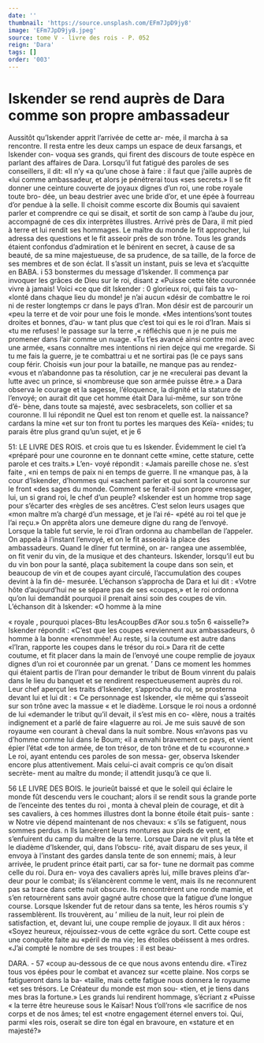 ```yaml
---
date: ''
thumbnail: 'https://source.unsplash.com/EFm7JpD9jy8'
image: 'EFm7JpD9jy8.jpeg'
source: tome V - livre des rois - P. 052
reign: 'Dara'
tags: []
order: '003'
---
```


# Iskender se rend auprès de Dara comme son propre ambassadeur

Aussitôt qu’Iskender apprit l’arrivée de cette ar-
mée, il marcha à sa rencontre. Il resta entre les deux camps un espace de deux farsangs, et Iskender con- voqua ses grands, qui firent des discours de toute espèce en parlant des affaires de Dara. Lorsqu’il fut fatigué des paroles de ses conseillers, il dit: «Il n’y
«a qu’une chose à faire : il faut que j’aille auprès de
«lui comme ambassadeur, et alors je pénétrerai tous
«ses secrets.» Il se fit donner une ceinture couverte
de joyaux dignes d’un roi, une robe royale toute bro- dée, un beau destrier avec une bride d’or, et une épée
à fourreau d’or pendue à la selle. Il choisit comme escorte dix Boumis qui savaient parler et comprendre ce qui se disait, et sortit de son camp à l’aube du
jour, accompagné de ces dix interprètes illustres.
Arrivé près de Dara, il mit pied à terre et lui rendit ses hommages. Le maître du monde le fit approcher, lui adressa des questions et le fit asseoir près de son trône. Tous les grands étaient confondus d’admiration et le bénirent en secret, à cause de sa beauté, de sa mine majestueuse, de sa prudence, de
sa taille, de la force de ses membres et de son éclat.
Il s’assit un instant, puis se leva et s’acquitte en
BABA. i 53 bonstermes du message d’lskender. Il commença
par invoquer les grâces de Dieu sur le roi, disant z «Puisse cette tête couronnée vivre à jamais! Voici
«ce que dit Iskender : 0 glorieux roi, qui fais ta vo- «lonté dans chaque lieu du monde! je n’ai aucun «désir de combattre le roi ni de rester longtemps
cr dans le pays d’lran. Mon désir est de parcourir un
«peu la terre et de voir pour une fois le monde. «Mes intentions’sont toutes droites et bonnes, d’au-
w tant plus que c’est toi qui es le roi d’Iran. Mais si
«tu me refuses! le passage sur la terre ,« réfléchis que
n je ne puis me promener dans l’air comme un nuage. «Tu t’es avancé ainsi contre moi avec une armée,
«sans connaître mes intentions ni rien dejce qui me «regarde. Si tu me fais la guerre, je te combattrai u et ne sortirai pas (le ce pays sans coup férir. Choisis «un jour pour la bataille, ne manque pas au rendez- «vous et n’abandonne pas ta résolution, car je ne
«reculerai pas devant la lutte avec un prince, si «nombreuse que son armée puisse être.»
a Dara observa le courage et la sagesse, l’éloquence,
la dignité et la stature de l’envoyé; on aurait dit que
cet homme était Dara lui-même, sur son trône d’é-
bène, dans toute sa majesté, avec sesbracelets, son collier et sa couronne. Il lui répondit ne Quel est ton renom et quelle est. la naissance? cardans la mine «et sur ton front tu portes les marques des Keïa- «nides; tu parais être plus grand qu’un sujet, et je
6

51: LE LIVRE DES ROIS.
et crois que tu es Iskender. Évidemment le ciel t’a
«préparé pour une couronne en te donnant cette «mine, cette stature, cette parole et ces traits.» L’en- voyé répondit : «Jamais pareille chose ne. s’est faite ,
«ni en temps de paix ni en temps de guerre. Il ne «manque pas, à la cour d’Iskender, d’hommes qui
«sachent parler et qui sont la couronne sur le front «des sages du monde. Comment se ferait-il son propre «messager, lui, un si grand roi, le chef d’un peuple? «Iskender est un homme trop sage pour s’écarter des «règles de ses ancêtres. C’est selon leurs usages que
«mon maître m’a chargé d’un message, et je l’ai ré- «pété au roi tel que je l’ai reçu.»
On apprêta alors une demeure digne du rang de l’envoyé. Lorsque la table fut servie, le roi d’Iran
ordonna au chambellan de l’appeler. On appela à l’instant l’envoyé, et on le fit asseoirà la place des ambassadeurs. Quand le dîner fut terminé, on ar- rangea une assemblée, on fit venir du vin, de la musique et des chanteurs. Iskender, lorsqu’il eut bu
du vin bon pour la santé, plaça subitement la coupe dans son sein, et beaucoup de vin et de coupes ayant circulé, l’accumulation des coupes devint à la fin dé-
mesurée. L’échanson s’approcha de Dara et lui dit : «Votre hôte d’aujourd’hui ne se sépare pas de ses «coupes,» et le roi ordonna qu’on lui demandât
pourquoi il prenait ainsi soin des coupes de vin. L’échanson dit à lskender: «O homme à la mine

« royale , pourquoi places-Btu lesAcoupBes d’Aor sou.s to5n 6 «aisselle?» Iskender répondit : «C’est que les coupes
«reviennent aux ambassadeurs, ô homme à la bonne «renommée! Au reste, si la coutume est autre dans «l’Iran, rapporte les coupes dans le trésor du roi.»
Dara rit de cette coutume, et fit placer dans la main de l’envoyé une coupe remplie de joyaux dignes d’un
roi et couronnée par un grenat. ’
Dans ce moment les hommes qui étaient partis
de l’lran pour demander le tribut de Boum vinrent
du palais dans le lieu du banquet et se rendirent respectueusement auprès du roi. Leur chef aperçut
les traits d’Iskender, s’approcha du roi, se prosterna
devant lui et lui dit : « Ce personnage est Iskender, «le même qui s’asseoit sur son trône avec la massue
« et le diadème. Lorsque le roi nous a ordonné de lui «demander le tribut qu’il devait, il s’est mis en co-
«lère, nous a traités indignement et a parlé de faire «laguerre au roi. Je me suis sauvé de son royaume
«en courant à cheval dans la nuit sombre. Nous «n’avons pas vu d’homme comme lui dans le Boum;
«il a envahi bravement ce pays, et vient épier l’état
«de ton armée, de ton trésor, de ton trône et de tu «couronne.»
Le roi, ayant entendu ces paroles de son messa- ger, observa Iskender encore plus attentivement. Mais celui-ci avait compris ce qu’on disait secrète-
ment au maître du monde; il attendit jusqu’à ce que li.

56 LE LIVRE DES BOIS.
le jourieût baissé et que le soleil qui éclaire le monde
fût descendu vers le couchant; alors il se rendit sous la grande porte de l’enceinte des tentes du roi , monta
à cheval plein de courage, et dit à ses cavaliers, à ces hommes illustres dont la bonne étoile était puis- sante : w Notre vie dépend maintenant de nos chevaux: « s’ils se fatiguent, nous sommes perdus. n Ils lancèrent leurs montures aux pieds de vent, et s’enfuirent du
camp du maître de la terre. Lorsque Dara ne vit plus
la tête et le diadème d’lskender, qui, dans l’obscu-
rité, avait disparu de ses yeux, il envoya à l’instant
des gardes dansla tente de son ennemi; mais, à leur arrivée, le prudent prince était parti, car sa for- tune ne dormait pas comme celle du roi. Dura en- voya des cavaliers après lui, mille braves pleins d’ar-
deur pour le combat; ils s’élancèrent comme le vent,
mais ils ne reconnurent pas sa trace dans cette nuit obscure. Ils rencontrèrent une ronde mamie, et s’en retournèrent sans avoir gagné autre chose que la fatigue d’une longue course.
Lorsque Iskender fut de retour dans sa tente, les héros roumis s’y rassemblèrent. Ils trouvèrent, au ’
milieu de la nuit, leur roi plein de satisfaction, et, devant lui, une coupe remplie de joyaux. Il dit aux héros : «Soyez heureux, réjouissez-vous de cette
«grâce du sort. Cette coupe est une conquête faite au «péril de ma vie; les étoiles obéissent à mes ordres.
«J’ai compté le nombre de ses troupes : il est beau-

DARA. - 57 «coup au-dessous de ce que nous avons entendu dire.
«Tirez tous vos épées pour le combat et avancez sur «cette plaine. Nos corps se fatigueront dans la ba- «taille, mais cette fatigue nous donnera le royaume «et ses trésors. Le Créateur du monde est mon sou- «tien, et je tiens dans mes bras la fortune.» Les
grands lui rendirent hommage, s’écriant z «Puisse « la terre être heureuse sous le Kaïsar! Nous t’oll’rons
«le sacrifice de nos corps et de nos âmes; tel est «notre engagement éternel envers toi. Qui, parmi «les rois, oserait se dire ton égal en bravoure, en
«stature et en majesté?»
